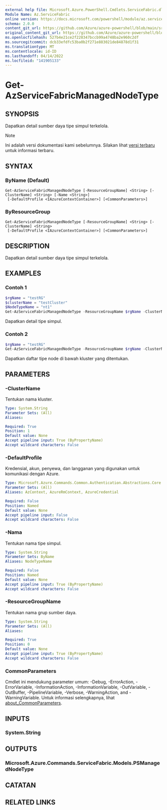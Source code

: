 ```yaml
---
external help file: Microsoft.Azure.PowerShell.Cmdlets.ServiceFabric.dll-Help.xml
Module Name: Az.ServiceFabric
online version: https://docs.microsoft.com/powershell/module/az.servicefabric/get-azservicefabricmanagednodetype
schema: 2.0.0
content_git_url: https://github.com/Azure/azure-powershell/blob/main/src/ServiceFabric/ServiceFabric/help/Get-AzServiceFabricManagedNodeType.md
original_content_git_url: https://github.com/Azure/azure-powershell/blob/main/src/ServiceFabric/ServiceFabric/help/Get-AzServiceFabricManagedNodeType.md
ms.openlocfilehash: 527b4e21ce2f228347bccb99a4748ba2e960c2df
ms.sourcegitcommit: dcb33efdfc53ba0b2f271e883021de84878d1f31
ms.translationtype: MT
ms.contentlocale: id-ID
ms.lasthandoff: 04/14/2022
ms.locfileid: "141905133"
---
```

# Get-AzServiceFabricManagedNodeType

## SYNOPSIS
Dapatkan detail sumber daya tipe simpul terkelola.

> [!NOTE]
>Ini adalah versi dokumentasi kami sebelumnya. Silakan lihat [versi terbaru](/powershell/module/az.servicefabric/get-azservicefabricmanagednodetype) untuk informasi terbaru.

## SYNTAX

### ByName (Default)
```
Get-AzServiceFabricManagedNodeType [-ResourceGroupName] <String> [-ClusterName] <String> [-Name <String>]
 [-DefaultProfile <IAzureContextContainer>] [<CommonParameters>]
```

### ByResourceGroup
```
Get-AzServiceFabricManagedNodeType [-ResourceGroupName] <String> [-ClusterName] <String>
 [-DefaultProfile <IAzureContextContainer>] [<CommonParameters>]
```

## DESCRIPTION
Dapatkan detail sumber daya tipe simpul terkelola.

## EXAMPLES

### Contoh 1
```powershell
$rgName = "testRG"
$clusterName = "testCluster"
$NodeTypeName = "nt1"
Get-AzServiceFabricManagedNodeType -ResourceGroupName $rgName -ClusterName $clusterName -Name $NodeTypeName
```

Dapatkan detail tipe simpul.

### Contoh 2
```powershell
$rgName = "testRG"
Get-AzServiceFabricManagedNodeType -ResourceGroupName $rgName -ClusterName $clusterName
```

Dapatkan daftar tipe node di bawah kluster yang ditentukan.

## PARAMETERS

### -ClusterName
Tentukan nama kluster.

```yaml
Type: System.String
Parameter Sets: (All)
Aliases:

Required: True
Position: 1
Default value: None
Accept pipeline input: True (ByPropertyName)
Accept wildcard characters: False
```

### -DefaultProfile
Kredensial, akun, penyewa, dan langganan yang digunakan untuk komunikasi dengan Azure.

```yaml
Type: Microsoft.Azure.Commands.Common.Authentication.Abstractions.Core.IAzureContextContainer
Parameter Sets: (All)
Aliases: AzContext, AzureRmContext, AzureCredential

Required: False
Position: Named
Default value: None
Accept pipeline input: False
Accept wildcard characters: False
```

### -Nama
Tentukan nama tipe simpul.

```yaml
Type: System.String
Parameter Sets: ByName
Aliases: NodeTypeName

Required: False
Position: Named
Default value: None
Accept pipeline input: True (ByPropertyName)
Accept wildcard characters: False
```

### -ResourceGroupName
Tentukan nama grup sumber daya.

```yaml
Type: System.String
Parameter Sets: (All)
Aliases:

Required: True
Position: 0
Default value: None
Accept pipeline input: True (ByPropertyName)
Accept wildcard characters: False
```

### CommonParameters
Cmdlet ini mendukung parameter umum: -Debug, -ErrorAction, -ErrorVariable, -InformationAction, -InformationVariable, -OutVariable, -OutBuffer, -PipelineVariable, -Verbose, -WarningAction, and -WarningVariable. Untuk informasi selengkapnya, lihat [about_CommonParameters](http://go.microsoft.com/fwlink/?LinkID=113216).

## INPUTS

### System.String

## OUTPUTS

### Microsoft.Azure.Commands.ServiceFabric.Models.PSManagedNodeType

## CATATAN

## RELATED LINKS
